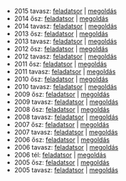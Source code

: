  - 2015 tavasz: [feladatsor](https://dari.oktatas.hu/kir/erettsegi/okev_doc/erettsegi_2015/e_magyir_15maj_fl.pdf)
              | [megoldás](https://dari.oktatas.hu/kir/erettsegi/okev_doc/erettsegi_2015/e_magyir_15maj_ut.pdf)
 - 2014 ősz: [feladatsor](https://dari.oktatas.hu/kir/erettsegi/okev_doc/erettsegi_2014/oktober/e_magyir_14okt_fl.pdf)
           | [megoldás](https://dari.oktatas.hu/kir/erettsegi/okev_doc/erettsegi_2014/oktober/e_magyir_14okt_ut.pdf)
 - 2014 tavasz: [feladatsor](https://dari.oktatas.hu/kir/erettsegi/okev_doc/erettsegi_2014/e_magyir_14maj_fl.pdf)
              | [megoldás](https://dari.oktatas.hu/kir/erettsegi/okev_doc/erettsegi_2014/e_magyir_14maj_ut.pdf)
 - 2013 ősz: [feladatsor](https://dari.oktatas.hu/kir/erettsegi/okev_doc/erettsegi_2013/oktober/e_magyir_13okt_fl.pdf)
           | [megoldás](https://dari.oktatas.hu/kir/erettsegi/okev_doc/erettsegi_2013/oktober/e_magyir_13okt_ut.pdf)
 - 2013 tavasz: [feladatsor](https://dari.oktatas.hu/kir/erettsegi/okev_doc/erettsegi_2013/e_magyir_13maj_fl.pdf)
              | [megoldás](https://dari.oktatas.hu/kir/erettsegi/okev_doc/erettsegi_2013/e_magyir_13maj_ut.pdf)
 - 2012 ősz: [feladatsor](https://dari.oktatas.hu/kir/erettsegi/okev_doc/erettsegi_2012/oktober/e_magyir_12okt_fl.pdf)
           | [megoldás](https://dari.oktatas.hu/kir/erettsegi/okev_doc/erettsegi_2012/oktober/e_magyir_12okt_ut.pdf)
 - 2012 tavasz: [feladatsor](https://dari.oktatas.hu/kir/erettsegi/okev_doc/erettsegi_2012/e_magyir_12maj_fl.pdf)
              | [megoldás](https://dari.oktatas.hu/kir/erettsegi/okev_doc/erettsegi_2012/e_magyir_12maj_ut.pdf)
 - 2011 ősz: [feladatsor](https://dari.oktatas.hu/kir/erettsegi/okev_doc/erettsegi_2011/oktober/e_magyir_11okt_fl.pdf)
           | [megoldás](https://dari.oktatas.hu/kir/erettsegi/okev_doc/erettsegi_2011/oktober/e_magyir_11okt_ut.pdf)
 - 2011 tavasz: [feladatsor](https://dari.oktatas.hu/kir/erettsegi/okev_doc/erettsegi_2011/e_magyir_11maj_fl.pdf)
              | [megoldás](https://dari.oktatas.hu/kir/erettsegi/okev_doc/erettsegi_2011/e_magyir_11maj_ut.pdf)
 - 2010 ősz: [feladatsor](https://dari.oktatas.hu/kir/erettsegi/okev_doc/erettsegi_2010/oktober/e_magyir_10okt_fl.pdf)
           | [megoldás](https://dari.oktatas.hu/kir/erettsegi/okev_doc/erettsegi_2010/oktober/e_magyir_10okt_ut.pdf)
 - 2010 tavasz: [feladatsor](https://dari.oktatas.hu/kir/erettsegi/okev_doc/erettsegi_2010/e_magyir_10maj_fl.pdf)
              | [megoldás](https://dari.oktatas.hu/kir/erettsegi/okev_doc/erettsegi_2010/e_magyir_10maj_ut.pdf)
 - 2009 ősz: [feladatsor](https://dari.oktatas.hu/kir/erettsegi/okev_doc/erettsegi_2009/oktober/e_magyir_09okt_fl.pdf)
           | [megoldás](https://dari.oktatas.hu/kir/erettsegi/okev_doc/erettsegi_2009/oktober/e_magyir_09okt_ut.pdf)
 - 2009 tavasz: [feladatsor](https://dari.oktatas.hu/kir/erettsegi/okev_doc/erettsegi_2009/e_magyir_09maj_fl.pdf)
              | [megoldás](https://dari.oktatas.hu/kir/erettsegi/okev_doc/erettsegi_2009/e_magyir_09maj_ut.pdf)
 - 2008 ősz: [feladatsor](https://dari.oktatas.hu/kir/erettsegi/okev_doc/erettsegi_2008/oktober/e_magyir_08okt_fl.pdf)
           | [megoldás](https://dari.oktatas.hu/kir/erettsegi/okev_doc/erettsegi_2008/oktober/e_magyir_08okt_ut.pdf)
 - 2008 tavasz: [feladatsor](https://dari.oktatas.hu/kir/erettsegi/okev_doc/erettsegi_2008/e_magyir_08maj_fl.pdf)
              | [megoldás](https://dari.oktatas.hu/kir/erettsegi/okev_doc/erettsegi_2008/e_magyir_08maj_ut.pdf)
 - 2007 ősz: [feladatsor](https://dari.oktatas.hu/kir/erettsegi/okev_doc/erettsegi_2007/oktober/e_magyir_07okt_fl.pdf)
           | [megoldás](https://dari.oktatas.hu/kir/erettsegi/okev_doc/erettsegi_2007/oktober/e_magyir_07okt_ut.pdf)
 - 2007 tavasz: [feladatsor](https://dari.oktatas.hu/kir/erettsegi/okev_doc/erettsegi_2007/e_magyir_07maj_fl.pdf)
              | [megoldás](https://dari.oktatas.hu/kir/erettsegi/okev_doc/erettsegi_2007/e_magyir_07maj_ut.pdf)
 - 2006 ősz: [feladatsor](https://dari.oktatas.hu/kir/erettsegi/okev_doc/erettsegi_2006/e_magyir_06okt_fl.pdf)
           | [megoldás](https://dari.oktatas.hu/kir/erettsegi/okev_doc/erettsegi_2006/e_magyir_06okt_ut.pdf)
 - 2006 tavasz: [feladatsor](https://dari.oktatas.hu/kir/erettsegi/okev_doc/erettsegi_2006/e_magyir_06maj_fl.pdf)
              | [megoldás](https://dari.oktatas.hu/kir/erettsegi/okev_doc/erettsegi_2006/e_magyir_06maj_ut.pdf)
 - 2006 tél: [feladatsor](https://dari.oktatas.hu/kir/erettsegi/okev_doc/2006_1/e_magyir_06febr_fl.pdf)
              | [megoldás](https://dari.oktatas.hu/kir/erettsegi/okev_doc/2006_1/e_magyir_06febr_ut.pdf)
 - 2005 ősz: [feladatsor](https://dari.oktatas.hu/kir/erettsegi/okev_doc/2005_osz/e_magyir_05okt_fl.pdf)
           | [megoldás](https://dari.oktatas.hu/kir/erettsegi/okev_doc/2005_osz/e_magyir_05okt_ut.pdf)
 - 2005 tavasz: [feladatsor](https://dari.oktatas.hu/kir/erettsegi/okev_doc/erettsegi_2005/e_magyir_fl.pdf)
              | [megoldás](https://dari.oktatas.hu/kir/erettsegi/okev_doc/erettsegi_2005/e_magyir_ut.pdf)
